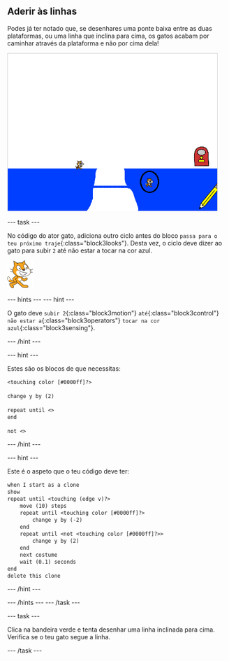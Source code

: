 ## Aderir às linhas

Podes já ter notado que, se desenhares uma ponte baixa entre as duas plataformas, ou uma linha que inclina para cima, os gatos acabam por caminhar através da plataforma e não por cima dela!

![Gatos a andar na plataforma](images/cat-walk-through-platform.png)

--- task ---

No código do ator gato, adiciona outro ciclo antes do bloco `passa para o teu próximo traje`{:class="block3looks"}. Desta vez, o ciclo deve dizer ao gato para subir `2` até não estar a tocar na cor azul.

![Ator gato](images/cat-sprite.png)

--- hints ---
 --- hint ---

O gato deve `subir 2`{:class="block3motion"} `até`{:class="block3control"} `não estar a`{:class="block3operators"} `tocar na cor azul`{:class="block3sensing"}.

--- /hint ---

--- hint ---

Estes são os blocos de que necessitas:

```blocks3
<touching color [#0000ff]?>

change y by (2)

repeat until <>
end

not <>
```

--- /hint ---

--- hint ---

Este é o aspeto que o teu código deve ter:

```blocks3
when I start as a clone
show
repeat until <touching (edge v)?>
    move (10) steps
    repeat until <touching color [#0000ff]?>
        change y by (-2)
    end
    repeat until <not <touching color [#0000ff]?>>
        change y by (2)
    end
    next costume
    wait (0.1) seconds
end
delete this clone
```

--- /hint ---

--- /hints --- --- /task ---

--- task ---

Clica na bandeira verde e tenta desenhar uma linha inclinada para cima. Verifica se o teu gato segue a linha.

--- /task ---